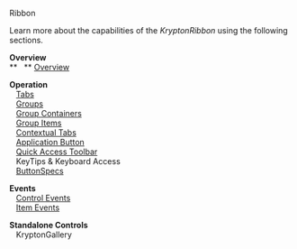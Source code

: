Ribbon

Learn more about the capabilities of the *KryptonRibbon* using the following
sections.  
  
**Overview**  
**   ** [Overview](topic65.md)

**Operation**  
   [Tabs](topic66.md)  
   [Groups](topic67.md)  
   [Group Containers](topic68.md)  
   [Group Items](topic69.md)  
   [Contextual Tabs](topic86.md)  
   [Application Button](topic87.md)  
   [Quick Access Toolbar](topic88.md)  
   KeyTips & Keyboard Access  
   [ButtonSpecs](topic90.md)

**Events**  
   [Control Events](topic91.md)  
   [Item Events](topic92.md)

**Standalone Controls**  
   KryptonGallery
